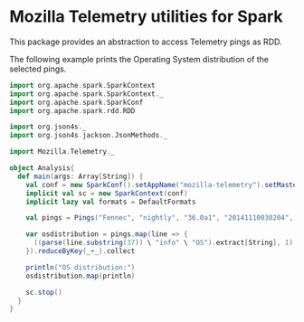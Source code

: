 Mozilla Telemetry utilities for Spark
=====================================

This package provides an abstraction to access Telemetry pings as RDD.

The following example prints the Operating System distribution of the selected pings.

```scala
import org.apache.spark.SparkContext
import org.apache.spark.SparkContext._
import org.apache.spark.SparkConf
import org.apache.spark.rdd.RDD

import org.json4s._
import org.json4s.jackson.JsonMethods._

import Mozilla.Telemetry._

object Analysis{
  def main(args: Array[String]) {
    val conf = new SparkConf().setAppName("mozilla-telemetry").setMaster("local[*]")
    implicit val sc = new SparkContext(conf)
    implicit lazy val formats = DefaultFormats

    val pings = Pings("Fennec", "nightly", "36.0a1", "20141110030204", "20141110").RDD

    var osdistribution = pings.map(line => {
      ((parse(line.substring(37)) \ "info" \ "OS").extract[String], 1)
    }).reduceByKey(_+_).collect

    println("OS distribution:")
    osdistribution.map(println)

    sc.stop()
  }
}
```
